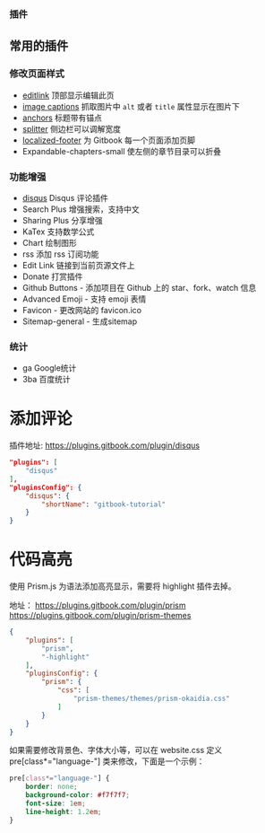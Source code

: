 ### 插件

## 常用的插件

### 修改页面样式

- [editlink](https://plugins.gitbook.com/plugin/editlink) 顶部显示编辑此页
- [image captions](https://plugins.gitbook.com/plugin/image-captions) 抓取图片中 `alt` 或者 `title` 属性显示在图片下
- [anchors](https://plugins.gitbook.com/plugin/styles-sass) 标题带有锚点
- [splitter](https://plugins.gitbook.com/plugin/splitter) 侧边栏可以调解宽度
- [localized-footer](https://github.com/noerw/gitbook-plugin-localized-footer#readme) 为 Gitbook 每一个页面添加页脚
- Expandable-chapters-small 使左侧的章节目录可以折叠

### 功能增强

- [disqus](https://plugins.gitbook.com/plugin/disqus) Disqus 评论插件
- Search Plus 增强搜索，支持中文
- Sharing Plus 分享增强
- KaTex 支持数学公式
- Chart 绘制图形
- rss 添加 rss 订阅功能
- Edit Link 链接到当前页源文件上
- Donate 打赏插件
- Github Buttons - 添加项目在 Github 上的 star、fork、watch 信息
- Advanced Emoji - 支持 emoji 表情
- Favicon - 更改网站的 favicon.ico
- Sitemap-general - 生成sitemap

### 统计

- ga Google统计
- 3ba 百度统计







# 添加评论

插件地址: https://plugins.gitbook.com/plugin/disqus

```json
"plugins": [
    "disqus"
],
"pluginsConfig": {
    "disqus": {
        "shortName": "gitbook-tutorial"
    }
}
```





# 代码高亮

使用 Prism.js 为语法添加高亮显示，需要将 highlight 插件去掉。

地址： https://plugins.gitbook.com/plugin/prism https://plugins.gitbook.com/plugin/prism-themes

```json
{
    "plugins": [
        "prism",
        "-highlight"
    ],
    "pluginsConfig": {
        "prism": {
            "css": [
                "prism-themes/themes/prism-okaidia.css"
            ]
        }
    }
}
```

如果需要修改背景色、字体大小等，可以在 website.css 定义 pre[class*="language-"] 类来修改，下面是一个示例：

```css
pre[class*="language-"] {
    border: none;
    background-color: #f7f7f7;
    font-size: 1em;
    line-height: 1.2em;
}
```



